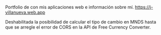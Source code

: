 Portfolio de con mis aplicaciones web e información sobre mí.
https://j-villanueva.web.app

Deshabilitada la posibilidad de calcular el tipo de cambio en MNDS hasta que se arregle el error de CORS en la API de Free Currency Converter.
